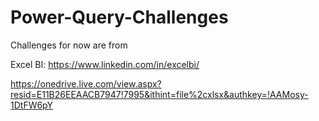 # Power-Query-Challenges
Challenges for now are from

Excel BI: 
  https://www.linkedin.com/in/excelbi/
  
  https://onedrive.live.com/view.aspx?resid=E11B26EEAACB7947!7995&ithint=file%2cxlsx&authkey=!AAMosy-1DtFW6pY
  